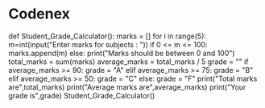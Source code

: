 # Codenex
def Student_Grade_Calculator():
    marks = []
    for i in range(5):
        m=int(input("Enter marks for subjects : "))
        if 0 <= m <= 100:
            marks.append(m)
        else:
            print("Marks should be between 0 and 100")
    total_marks = sum(marks)
    average_marks = total_marks / 5
    grade = ""
    if average_marks >= 90:
        grade = "A"
    elif average_marks >= 75:
        grade = "B"
    elif average_marks >= 50:
        grade = "C"
    else:
        grade = "F"
    print("Total marks are",total_marks)
    print("Average marks are",average_marks)
    print("Your grade is",grade)
Student_Grade_Calculator()
